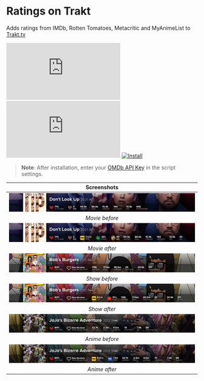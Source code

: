 # Ratings on Trakt

Adds ratings from IMDb, Rotten Tomatoes, Metacritic and MyAnimeList to [Trakt.tv][trakt-link]

[![Version][version-badge]][link]
[![Size][size-badge]][link]
[![Install][install-badge]][download-link]

>**Note**: After installation, enter your [OMDb API Key][omdb-api] in the script settings.

|           Screenshots           |
| :-----------------------------: |
| [![Before][screenshot-1]][link] |
|         _Movie before_          |
| [![After][screenshot-2]][link]  |
|          _Movie after_          |
| [![Before][screenshot-3]][link] |
|          _Show before_          |
| [![After][screenshot-4]][link]  |
|          _Show after_           |
| [![Before][screenshot-5]][link] |
|         _Anime before_          |
| [![After][screenshot-6]][link]  |
|          _Anime after_          |

[trakt-link]: https://trakt.tv/
[link]: #ratings-on-trakt
[omdb-api]: https://www.omdbapi.com/apikey.aspx

[version-badge]: https://flat.badgen.net/runkit/iFelix18/version/iFelix18/Trakt-Userscripts/master/userscripts/meta/ratings-on-trakt.meta.js
[size-badge]: https://flat.badgen.net/badgesize/normal/iFelix18/Trakt-Userscripts/master/userscripts/ratings-on-trakt.user.js
[install-badge]: https://flat.badgen.net/badge/install%20directly%20from/GitHub/blue "Click here!"

[download-link]: https://cdn.jsdelivr.net/gh/iFelix18/Trakt-Userscripts@master/userscripts/ratings-on-trakt.user.js "Click here!"

[screenshot-1]: /docs/screenshots/ratings-on-trakt_movie-before.png?raw=true "Before"
[screenshot-2]: /docs/screenshots/ratings-on-trakt_movie-after.png?raw=true "After"
[screenshot-3]: /docs/screenshots/ratings-on-trakt_show-before.png?raw=true "Before"
[screenshot-4]: /docs/screenshots/ratings-on-trakt_show-after.png?raw=true "After"
[screenshot-5]: /docs/screenshots/ratings-on-trakt_anime-before.png?raw=true "Before"
[screenshot-6]: /docs/screenshots/ratings-on-trakt_anime-after.png?raw=true "After"
